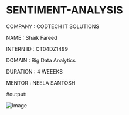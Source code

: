 # SENTIMENT-ANALYSIS

COMPANY : CODTECH IT SOLUTIONS

NAME : Shaik Fareed

INTERN ID : CT04DZ1499

DOMAIN : Big Data Analytics

DURATION : 4 WEEEKS

MENTOR : NEELA SANTOSH

#output:


![Image](https://github.com/user-attachments/assets/f97c54da-83f5-422d-bdd6-6f65adce3ee9)
